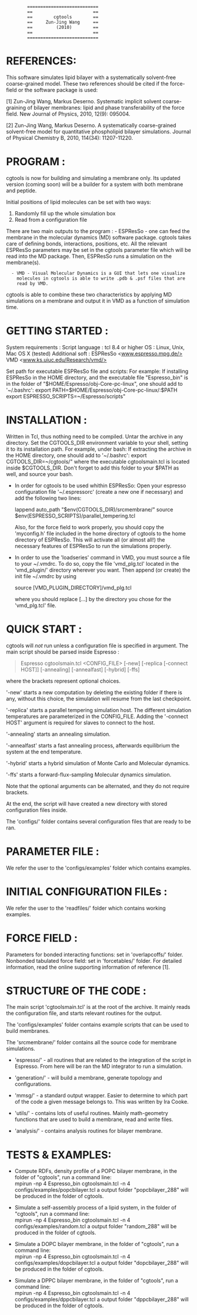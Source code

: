 			===========================
			==                       ==
			==        cgtools        ==
			==     Zun-Jing Wang     ==
			==         (2010)        ==
			==                       ==
			===========================

REFERENCES:
===========

This software simulates lipid bilayer with a systematically solvent-free 
coarse-grained model. These two references should be cited if the force-field or 
the software package is used:

[1] Zun-Jing Wang, Markus Deserno. Systematic implicit solvent coarse-graining 
of bilayer membranes: lipid and phase transferability of the force field. 
New Journal of Physics, 2010, 12(9): 095004. 

[2] Zun-Jing Wang, Markus Deserno. A systematically coarse-grained solvent-free 
model for quantitative phospholipid bilayer simulations. 
Journal of Physical Chemistry B, 2010, 114(34): 11207-11220. 

PROGRAM :
=========

cgtools is now for building and simulating a membrane only. Its updated version 
(coming soon) will be a builder for a system with both membrane and peptide.

Initial positions of lipid molecules can be set with two ways:
1) Randomly fill up the whole simulation box 
2) Read from a configuration file 

There are two main outputs to the program :
      - ESPResSo - one can feed the membrane in the molecular dynamics (MD)
                software package. cgtools takes care of defining bonds, interactions,
		positions,  etc. All the relevant ESPResSo parameters may be set in the
		cgtools parameter file which will be read into the MD package. Then,
		ESPResSo runs a simulation on the membrane(s).

      - VMD - Visual Molecular Dynamics is a GUI that lets one visualize
        molecules in cgtools is able to write .pdb & .psf files that are
        read by VMD. 

cgtools is able to combine these two characteristics by applying MD
simulations on a membrane and output it in VMD as a function of simulation
time.


GETTING STARTED :
=================
System requirements :
Script language :   tcl 8.4 or higher
OS              :   Linux, Unix, Mac OS X (tested)
Additional soft :   ESPResSo <www.espresso.mpg.de/>
		    VMD <www.ks.uiuc.edu/Research/vmd/>

Set path for executable ESPResSo file and scripts:
For example:
If installing ESPResSo in the HOME directory, and the executable file "Espresso_bin" 
is in the folder of "$HOME/Espresso/obj-Core-pc-linux", one should add to '~/.bashrc':
export PATH=$HOME/Espresso/obj-Core-pc-linux/:$PATH
export ESPRESSO_SCRIPTS=~/Espresso/scripts"

INSTALLATION :
==============
Written in Tcl, thus nothing need to be compiled.
Untar the archive in any directory. Set the CGTOOLS_DIR environment variable
to your shell, setting it to its installation path. For example, under bash:
If extracting the archive in the HOME directory, one should add to '~/.bashrc':
export CGTOOLS_DIR=~/cgtools/"
where the executable cgtoolsmain.tcl is located inside $CGTOOLS_DIR.
Don't forget to add this folder to your $PATH as well, and source your bash.

 * In order for cgtools to be used whithin ESPResSo: 
   Open your espresso configuration file '~/.espressorc' (create a new one if
   necessary) and add the following two lines:
   
   lappend auto_path "$env(CGTOOLS_DIR)/srcmembrane/"
   source $env(ESPRESSO_SCRIPTS)/parallel_tempering.tcl
   
   Also, for the force field to work properly, you should copy the
   'myconfig.h' file included in the home directory of cgtools to the home
   directory of ESPResSo. This will activate all (or almost all!) the
   necessary features of ESPResSo to run the simulations properly.


 * In order to use the 'loadseries' command in VMD, you must source a file to
   your ~/.vmdrc. To do so, copy the file 'vmd_plg.tcl' located in the
   'vmd_plugin/' directory wherever you want. Then append (or create) the init
   file ~/.vmdrc by using
   
   source [VMD_PLUGIN_DIRECTORY]/vmd_plg.tcl
   
   where you should replace [...] by the directory you chose for the
   'vmd_plg.tcl' file.


QUICK START :
=============

cgtools will *not* run unless a configuration file is specified in argument.
The main script should be parsed inside Espresso : 

   > Espresso cgtoolsmain.tcl <CONFIG_FILE> 
	      [-new]
	      [-replica [-connect HOST]]
	      [-annealing]
	      [-annealfast]
	      [-hybrid]
	      [-ffs]

   where the brackets represent optional choices. 

   '-new' starts a new computation by deleting the existing folder if there is
   any, without this choice, the simulation will resume from the last checkpoint.

   '-replica' starts a parallel tempering simulation host. The different
   simulation temperatures are parameterized in the CONFIG_FILE. Adding the
   '-connect HOST' argument is required for slaves to connect to the host.

   '-annealing' starts an annealing simulation.

   '-annealfast' starts a fast annealing process, afterwards equilibrium the system 
   at the end temperature.

   '-hybrid' starts a hybrid simulation of Monte Carlo and Molecular dynamics.
   
   '-ffs' starts a forward-flux-sampling Molecular dynamics simulation.

   Note that the optional arguments can be alternated, and they do not require
   brackets. 

At the end, the script will have created a new directory with stored configuration 
files inside.


The 'configs/' folder contains several configuration files that are ready to
be ran.

PARAMETER FILE :
================
We refer the user to the 'configs/examples' folder which contains examples. 

INITIAL CONFIGURATION FILEs :
=============================
We refer the user to the 'readfiles/' folder which contains working examples. 

FORCE FIELD :
=============
Parameters for bonded interacting functions: set in 'overlapcoffs/' folder.
Nonbonded tabulated force field: set in 'forcetables/' folder.
For detailed information, read the online supporting information of reference [1].


STRUCTURE OF THE CODE :
=======================

The main script 'cgtoolsmain.tcl' is at the root of the archive. It mainly
reads the configuration file, and starts relevant routines for the output.

The 'configs/examples' folder contains example scripts that can be used to build
membranes. 

The 'srcmembrane/' folder contains all the source code for membrane simulations.
 
 * 'espresso/' - all routines that are related to the integration of the
   script in Espresso. From here will be ran the MD integrator to run a
   simulation.

 * 'generation/' - will build a membrane, generate topology and configurations. 

 * 'mmsg/' - a standard output wrapper. Easier to determine to which part of
   the code a given message belongs to. This was written by Ira Cooke. 

 * 'utils/' - contains lots of useful routines. Mainly math-geometry functions
   that are used to build a membrane, read and write files.

 * 'analysis/' - contains analysis routines for bilayer membrane.

TESTS & EXAMPLES:
=================

 * Compute RDFs, density profile of a POPC bilayer membrane, in the folder of "cgtools", 
   run a command line:  
	   mpirun -np 4 Espresso_bin cgtoolsmain.tcl -n 4 configs/examples/popcbilayer.tcl
   a output folder "popcbilayer_288" will be produced in the folder of cgtools.
   
 * Simulate a self-assembly process of a lipid system, in the folder of "cgtools", 
   run a command line:  
	   mpirun -np 4 Espresso_bin cgtoolsmain.tcl -n 4 configs/examples/random.tcl
   a output folder "random_288" will be produced in the folder of cgtools.

 * Simulate a DOPC bilayer membrane, in the folder of "cgtools", 
   run a command line:  
	   mpirun -np 4 Espresso_bin cgtoolsmain.tcl -n 4 configs/examples/dopcbilayer.tcl
   a output folder "dopcbilayer_288" will be produced in the folder of cgtools.

 * Simulate a DPPC bilayer membrane, in the folder of "cgtools", 
   run a command line:  
	   mpirun -np 4 Espresso_bin cgtoolsmain.tcl -n 4 configs/examples/dppcbilayer.tcl
   a output folder "dppcbilayer_288" will be produced in the folder of cgtools.

